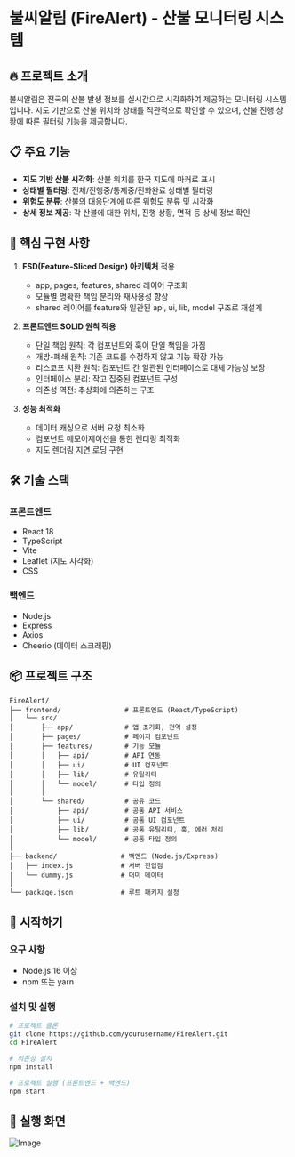 # 불씨알림 (FireAlert) - 산불 모니터링 시스템

## 🔥 프로젝트 소개

불씨알림은 전국의 산불 발생 정보를 실시간으로 시각화하여 제공하는 모니터링 시스템입니다. 지도 기반으로 산불 위치와 상태를 직관적으로 확인할 수 있으며, 산불 진행 상황에 따른 필터링 기능을 제공합니다.

## 📋 주요 기능

- **지도 기반 산불 시각화**: 산불 위치를 한국 지도에 마커로 표시
- **상태별 필터링**: 전체/진행중/통제중/진화완료 상태별 필터링
- **위험도 분류**: 산불의 대응단계에 따른 위험도 분류 및 시각화
- **상세 정보 제공**: 각 산불에 대한 위치, 진행 상황, 면적 등 상세 정보 확인

## 🌟 핵심 구현 사항

1. **FSD(Feature-Sliced Design) 아키텍처** 적용

   - app, pages, features, shared 레이어 구조화
   - 모듈별 명확한 책임 분리와 재사용성 향상
   - shared 레이어를 feature와 일관된 api, ui, lib, model 구조로 재설계

2. **프론트엔드 SOLID 원칙 적용**

   - 단일 책임 원칙: 각 컴포넌트와 훅이 단일 책임을 가짐
   - 개방-폐쇄 원칙: 기존 코드를 수정하지 않고 기능 확장 가능
   - 리스코프 치환 원칙: 컴포넌트 간 일관된 인터페이스로 대체 가능성 보장
   - 인터페이스 분리: 작고 집중된 컴포넌트 구성
   - 의존성 역전: 추상화에 의존하는 구조

3. **성능 최적화**
   - 데이터 캐싱으로 서버 요청 최소화
   - 컴포넌트 메모이제이션을 통한 렌더링 최적화
   - 지도 렌더링 지연 로딩 구현

## 🛠️ 기술 스택

### 프론트엔드

- React 18
- TypeScript
- Vite
- Leaflet (지도 시각화)
- CSS

### 백엔드

- Node.js
- Express
- Axios
- Cheerio (데이터 스크래핑)

## 📦 프로젝트 구조

```
FireAlert/
├── frontend/                # 프론트엔드 (React/TypeScript)
│   └── src/
│       ├── app/             # 앱 초기화, 전역 설정
│       ├── pages/           # 페이지 컴포넌트
│       ├── features/        # 기능 모듈
│       │   ├── api/         # API 연동
│       │   ├── ui/          # UI 컴포넌트
│       │   ├── lib/         # 유틸리티
│       │   └── model/       # 타입 정의
│       │
│       └── shared/          # 공유 코드
│           ├── api/         # 공통 API 서비스
│           ├── ui/          # 공통 UI 컴포넌트
│           ├── lib/         # 공통 유틸리티, 훅, 에러 처리
│           └── model/       # 공통 타입 정의
│
├── backend/                # 백엔드 (Node.js/Express)
│   ├── index.js            # 서버 진입점
│   └── dummy.js            # 더미 데이터
│
└── package.json            # 루트 패키지 설정
```

## 🚀 시작하기

### 요구 사항

- Node.js 16 이상
- npm 또는 yarn

### 설치 및 실행

```bash
# 프로젝트 클론
git clone https://github.com/yourusername/FireAlert.git
cd FireAlert

# 의존성 설치
npm install

# 프로젝트 실행 (프론트엔드 + 백엔드)
npm start
```

## 📱 실행 화면

![Image](https://github.com/user-attachments/assets/a4dbccf5-f46f-44d3-915a-c2c931e9675a)
